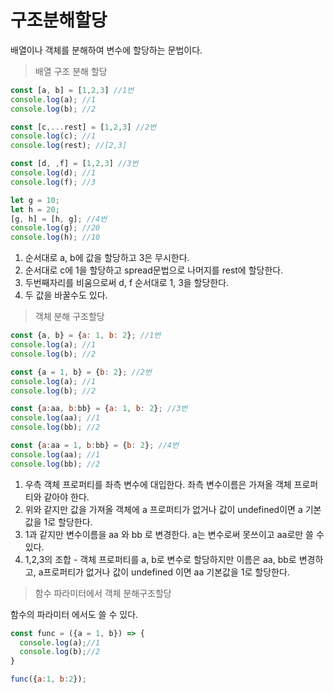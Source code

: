 # 구조분해할당

배열이나 객체를 분해하여 변수에 할당하는 문법이다.

> 배열 구조 분해 할당

```javascript
const [a, b] = [1,2,3] //1번
console.log(a); //1
console.log(b); //2

const [c,...rest] = [1,2,3] //2번
console.log(c); //1
console.log(rest); //[2,3]

const [d, ,f] = [1,2,3] //3번
console.log(d); //1
console.log(f); //3

let g = 10;
let h = 20;
[g, h] = [h, g]; //4번 
console.log(g); //20
console.log(h); //10
```

1. 순서대로 a, b에 값을 할당하고 3은 무시한다.
2. 순서대로 c에 1을 할당하고 spread문법으로 나머지를 rest에 할당한다.
3. 두번째자리를 비움으로써 d, f 순서대로 1, 3을 할당한다.
4. 두 값을 바꿀수도 있다.

> 객체 분해 구조할당

```javascript
const {a, b} = {a: 1, b: 2}; //1번
console.log(a); //1
console.log(b); //2

const {a = 1, b} = {b: 2}; //2번
console.log(a); //1
console.log(b); //2

const {a:aa, b:bb} = {a: 1, b: 2}; //3번
console.log(aa); //1
console.log(bb); //2

const {a:aa = 1, b:bb} = {b: 2}; //4번 
console.log(aa); //1
console.log(bb); //2
```

1. 우측 객체 프로퍼티를 좌측 변수에 대입한다. 좌측 변수이름은 가져올 객체 프로퍼티와 같아야 한다.
2. 위와 같지만 값을 가져올 객체에  a 프로퍼티가 없거나 값이 undefined이면 a 기본값을 1로 할당한다.
3. 1과 같지만 변수이름을 aa 와 bb 로 변경한다.  a는 변수로써 못쓰이고 aa로만 쓸 수 있다.
4. 1,2,3의 조합 - 객체 프로퍼티를 a, b로 변수로 할당하지만 이름은 aa, bb로 변경하고, a프로퍼티가 없거나 값이 undefined 이면 aa 기본값을 1로 할당한다. 



> 함수 파라미터에서 객체 분해구조할당

함수의 파라미터 에서도 쓸 수 있다.

```javascript
const func = ({a = 1, b}) => {
  console.log(a);//1
  console.log(b);//2
}

func({a:1, b:2});
```

